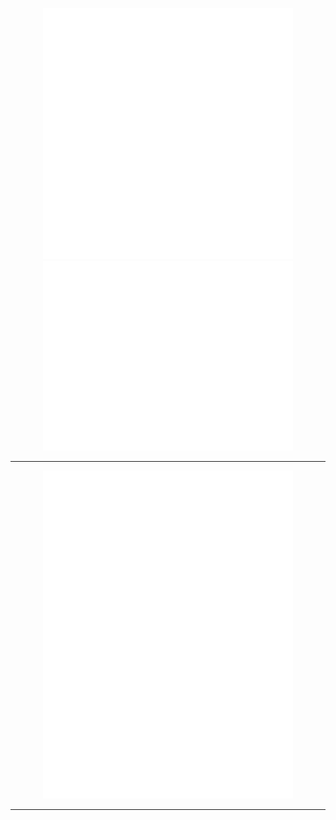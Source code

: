 
<p align="center">
<img src="/metrics.plugin.languages.svg" alt="Metrics" width="400">
  <img src="/metrics.plugin.skyline.svg" alt="Metrics" width="400">
  </p>
  
---

<p align="center">
<img src="/metrics.plugin.achievements.svg" alt="Metrics" width="400">
  </p>
  
---

